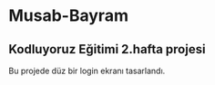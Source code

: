 # **Musab-Bayram**
Kodluyoruz Eğitimi 2.hafta projesi
---
Bu projede düz bir login ekranı tasarlandı.

